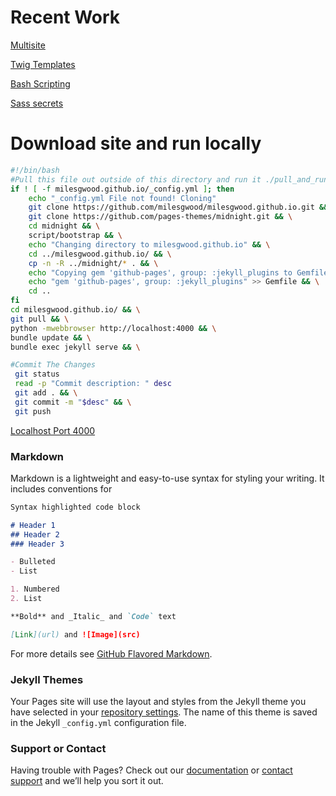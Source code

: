 # Recent Work
[Multisite](pages/drupal/multisite)

[Twig Templates](pages/drupal/twig)

[Bash Scripting](pages/bash/examples)

[Sass secrets](pages/sass/Sass)

# Download site and run locally

```bash
#!/bin/bash
#Pull this file out outside of this directory and run it ./pull_and_run
if ! [ -f milesgwood.github.io/_config.yml ]; then
    echo "_config.yml File not found! Cloning"
    git clone https://github.com/milesgwood/milesgwood.github.io.git && \
    git clone https://github.com/pages-themes/midnight.git && \
    cd midnight && \
    script/bootstrap && \
    echo "Changing directory to milesgwood.github.io" && \
    cd ../milesgwood.github.io/ && \
    cp -n -R ../midnight/* . && \
    echo "Copying gem 'github-pages', group: :jekyll_plugins to Gemfile"
    echo "gem 'github-pages', group: :jekyll_plugins" >> Gemfile && \
    cd ..
fi
cd milesgwood.github.io/ && \
git pull && \
python -mwebbrowser http://localhost:4000 && \
bundle update && \
bundle exec jekyll serve && \

#Commit The Changes
 git status
 read -p "Commit description: " desc
 git add . && \
 git commit -m "$desc" && \
 git push
 ```
[Localhost Port 4000](http://localhost:4000)

### Markdown

Markdown is a lightweight and easy-to-use syntax for styling your writing. It includes conventions for

```markdown
Syntax highlighted code block

# Header 1
## Header 2
### Header 3

- Bulleted
- List

1. Numbered
2. List

**Bold** and _Italic_ and `Code` text

[Link](url) and ![Image](src)
```

For more details see [GitHub Flavored Markdown](https://guides.github.com/features/mastering-markdown/).

### Jekyll Themes

Your Pages site will use the layout and styles from the Jekyll theme you have selected in your [repository settings](https://github.com/milesgwood/milesgwood.github.io/settings). The name of this theme is saved in the Jekyll `_config.yml` configuration file.

### Support or Contact

Having trouble with Pages? Check out our [documentation](https://help.github.com/categories/github-pages-basics/) or [contact support](https://github.com/contact) and we’ll help you sort it out.

